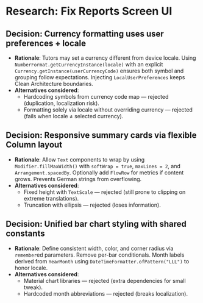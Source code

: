 # Research: Fix Reports Screen UI

## Decision: Currency formatting uses user preferences + locale
- **Rationale**: Tutors may set a currency different from device locale. Using `NumberFormat.getCurrencyInstance(locale)` with an explicit `Currency.getInstance(userCurrencyCode)` ensures both symbol and grouping follow expectations. Injecting `LocalUserPreferences` keeps Clean Architecture boundaries.
- **Alternatives considered**:
  - Hardcoding symbols from currency code map — rejected (duplication, localization risk).
  - Formatting solely via locale without overriding currency — rejected (fails when locale ≠ selected currency).

## Decision: Responsive summary cards via flexible Column layout
- **Rationale**: Allow `Text` components to wrap by using `Modifier.fillMaxWidth()` with `softWrap = true`, `maxLines = 2`, and `Arrangement.spacedBy`. Optionally add `FlowRow` for metrics if content grows. Prevents German strings from overflowing.
- **Alternatives considered**:
  - Fixed height with `TextScale` — rejected (still prone to clipping on extreme translations).
  - Truncation with ellipsis — rejected (loses information).

## Decision: Unified bar chart styling with shared constants
- **Rationale**: Define consistent width, color, and corner radius via `remember`ed parameters. Remove per-bar conditionals. Month labels derived from `YearMonth` using `DateTimeFormatter.ofPattern("LLL")` to honor locale.
- **Alternatives considered**:
  - Material chart libraries — rejected (extra dependencies for small tweak).
  - Hardcoded month abbreviations — rejected (breaks localization).
